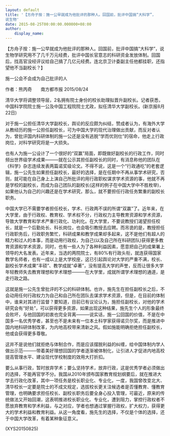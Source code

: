 ```yaml
---
layout: default
title: '【方舟子按：施一公早就成为他批评的那种人。回国前，批评中国搞“大科学”，
说生物'
date: 2015-08-25T00:00:00.000000+08:00
author:
    display_name: 
---
```


【方舟子按：施一公早就成为他批评的那种人。回国前，批评中国搞“大科学”，说生物学研究用不了几千万元经费，批评中国长官意志的科研资金发放体制。回国后，找高官没经评议给自己搞了几亿元经费。连北京卫计委副主任他都挂职，还指望他不当副校长？】

施一公会不会成为自己批评的人

作者：熊丙奇　　南方都市报 2015/08/24

清华大学将调整领导层，2名拥有院士身份的校长助理拟晋升副校长。记者获悉，中国科学院院士施一公及中国工程院院士尤政，拟任清华大学副校长。(新京报8月22日)

对于施一公担任清华大学副校长，舆论的反应颇为纠结，赞成者认为，有海外大学从教经历的施一公担任副校长，可为中国大学的现代治理做出贡献，而反对者认为，曾批评国内科研体制的施一公还是没有逃脱“学而优则仕”的宿命，他走上行政岗位，对科学研究将是一大损失。

也有人为施一公设计了一个很好的“双赢”局面，即既做好副校长的行政工作，同时频出世界级学术成果———就在公示其担任副校长的同时，有消息称他的团队在《科学》杂志连续发表两篇诺奖级论文。不得不说，这是一个“行政通吃”的老套逻辑，施一公先生如果担任副校长，最好的选择，是在任期中不再从事学术研究，否则，就可能在自己身上上演自己所批评的用行政职权谋求学术资源的事，他就不再是学校的副校长，而成为自己团队的副校长(这样的例子在中国大学中不胜枚举)，如果他认为自己的兴趣还是在学术研究，那么，就不要担任行政任务繁重的副校长职务。

中国大学已不需要学者担任校长，学术、行政两不误的所谓“双赢”了。近年来，在大学里，由于行政权、教育权、学术权不分，行政权力主导教育资源和学术资源，导致大学教育和学术严重行政化、功利化。在大学里，不要说教授们渴望担任校长，就是一个后勤处长、科长岗位，也会吸引教授去应聘。而吊诡的是，教授担任行政职务后，行政职务繁忙，科研成果和教学成果却多起来，这不是他们有超人的精力和过人的本事，而是动用行政权，为自己(以及自己所在科研团队)获得更多教育资源和学术资源，同时，也有一些人为了各种利益因素，愿意把自己的成果署上领导的大名发表。近年来，当选的两院院士，有80%有行政头衔，就连获得国家教学名师者，也有一成以上是大学校座，这已引起舆论对大学的严重不满，校长、副校长学术成果“丰硕”、教学成就“卓著”，没有提高大学的声誉，反而让很多大学年轻教师失去教育理想和学术理想———在大学里，成就所谓学术理想的通道，是走行政之路。

这就是施一公先生曾批评的不公的科研体制。也许，施先生在担任副校长之后，不会动用任何行政权力为自己和自己所在团队去谋求学术资源，但是，在目前的体制中，谁来对其进行监督？要知道，目前已有议论认为，施担任副校长，对他的学术研究会有“好处”，可以获得更多资源，如果出现这种结果，施先生个人的形象最终会败坏，与他回国的初衷也完全背离———说实话，施一公回国的价值，不是在中国多一名优秀学者，甚至也不是未来有一位本土科学家获得诺贝尔奖，而是推进中国内地科研体制改革，为内地高校带来清新之风。假如施能明确拒绝担任副校长，他或会获得更多尊敬。

这并不是说他们就拒绝与体制合作，而是应该摆脱利益的纠缠，给中国体制内学人做出示范———带着美好理想回国的学者逐渐被体制化，让引进人才促进内地高校提高管理水平、建设现代学校制度的效用大打折扣。

要么从事行政，暂时放弃学术；要么坚持学术，放弃行政，这是优秀学者必须做出的选择，不能再官学不分。我国从2010年颁布国家教育规划纲要后，就在推进大学去行政化改革，其中一项任务是校长职业化、专业化，一度，我国曾改变北大、清华校长一定要是院士的不成文规定，选拔校长更关注候选者是否懂教育、懂教育管理，也明确要求担任校长、副校长职务后要全身心投入管理，可最近，原来的传统做法又开始回潮，这表明推进校长职业化、专业化，遭到阻力，掌控行政权者不愿放弃教育和学术利益，与之对应，学者也想通过掌握行政权，扩大权力，获得更大的学术利益和教育利益。从这一角度看，施先生的选择，不仅是个体的选择，还于中国大学改革，有着某种象征意义。

(XYS20150825)

